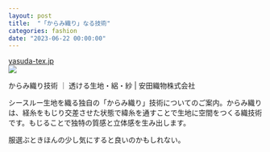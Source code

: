 ```yaml
---
layout: post
title:  "「からみ織り」なる技術"
categories: fashion
date: "2023-06-22 00:00:00"
---
```



<div class="card">
  <a href="https://yasuda-tex.jp/karami/"></a>
  <div class="card__header">
    <a href="https://yasuda-tex.jp/karami/">yasuda-tex.jp</a>
  </div>
  <div class="card__image">
    <img src="https://yasuda-tex.jp/wp/wp-content/uploads/2018/11/cropped-910-2-180x180.jpg">
  </div>
  <div class="card__title">
    <p>からみ織り技術 ｜ 透ける生地・絽・紗 | 安田織物株式会社</p>
  </div>
  <div class="card__description">
    <p>シースルー生地を織る独自の「からみ織り」技術についてのご案内。からみ織りは、経糸をもじり交差させた状態で緯糸を通すことで生地に空間をつくる織技術です。もじることで独特の質感と立体感を生み出します。</p>
  </div>
</div>


服選ぶときほんの少し気にすると良いのかもしれない。
